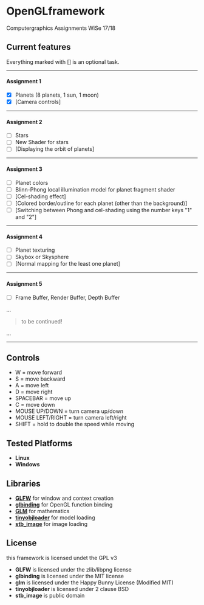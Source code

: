 # OpenGLframework
Computergraphics Assignments WiSe 17/18
  
  
## Current features
Everything marked with [] is an optional task.
  
----
#### Assignment 1  
- [x] Planets (8 planets, 1 sun, 1 moon)
- [x] [Camera controls]
----
#### Assignment 2  
- [ ] Stars
- [ ] New Shader for stars
- [ ] [Displaying the orbit of planets]
----
#### Assignment 3  
- [ ] Planet colors
- [ ] Blinn-Phong local illumination model for planet fragment shader
- [ ] [Cel-shading effect]
- [ ] [Colored border/outline for each planet (other than the background)]
- [ ] [Switching between Phong and cel-shading using the number keys "1" and "2"]
----
#### Assignment 4  
- [ ] Planet texturing
- [ ] Skybox or Skysphere
- [ ] [Normal mapping for the least one planet]
----
#### Assignment 5  
- [ ] Frame Buffer, Render Buffer, Depth Buffer

...

> to be continued!

...

----
  
  
## Controls

* W = move forward
* S = move backward
* A = move left
* D = move right
* SPACEBAR = move up
* C = move down
* MOUSE UP/DOWN = turn camera up/down
* MOUSE LEFT/RIGHT = turn camera left/right
* SHIFT = hold to double the speed while moving
  
  
## Tested Platforms
* **Linux**
* **Windows**
  
  
## Libraries
* [**GLFW**](http://www.glfw.org/) for window and context creation
* [**glbinding**](https://github.com/cginternals/glbinding) for OpenGL function binding
* [**GLM**](glm.g-truc.net/) for mathematics
* [**tinyobjloader**](http://syoyo.github.io/tinyobjloader/) for model loading
* [**stb_image**](https://github.com/nothings/stb) for image loading
  
  
## License
this framework is licensed undet the GPL v3
* **GLFW** is licensed under the zlib/libpng license
* **glbinding** is licensed under the MIT license
* **glm** is licensed under the Happy Bunny License (Modified MIT)
* **tinyobjloader** is licensed under 2 clause BSD
* **stb_image** is public domain
